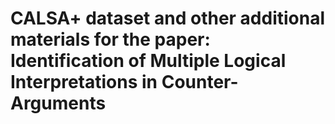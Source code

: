 # CALSA+ dataset and other additional materials for the paper: Identification of Multiple Logical Interpretations in Counter-Arguments


